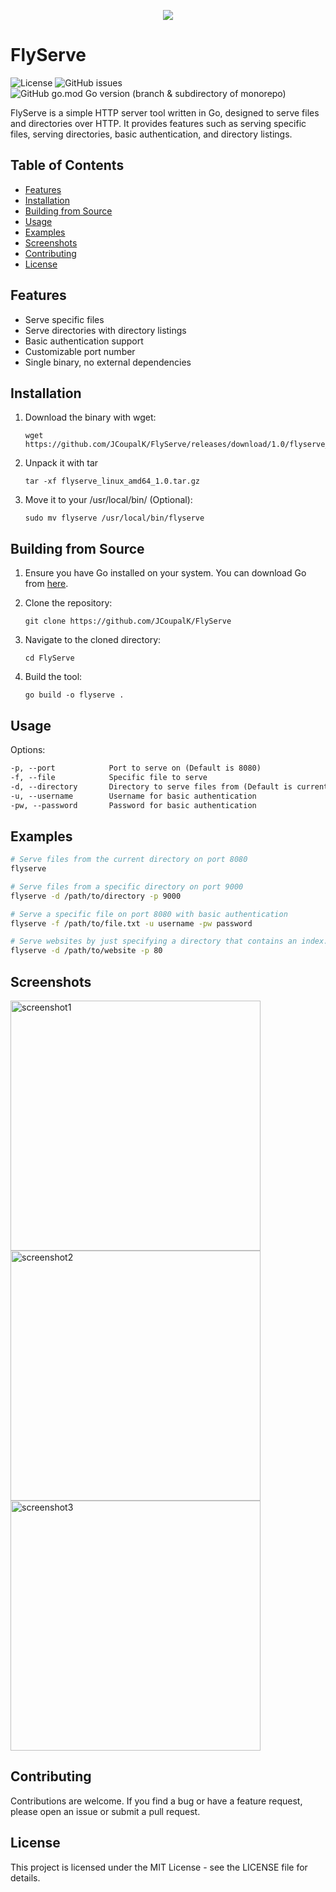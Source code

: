 <p align="center">
 <img src="https://github.com/JCoupalK/FlyServe/assets/108779415/e2cc0123-bfcc-4191-8a83-6ccf37d8e687"
</p>

# FlyServe
![License](https://img.shields.io/github/license/JCoupalK/FlyServe)
![GitHub issues](https://img.shields.io/github/issues-raw/JCoupalK/FlyServe)
![GitHub go.mod Go version (branch & subdirectory of monorepo)](https://img.shields.io/github/go-mod/go-version/JCoupalK/FlyServe/main)

FlyServe is a simple HTTP server tool written in Go, designed to serve files and directories over HTTP. It provides features such as serving specific files, serving directories, basic authentication, and directory listings.

## Table of Contents

- [Features](#features)
- [Installation](#installation)
- [Building from Source](#building-from-source)
- [Usage](#usage)
- [Examples](#examples)
- [Screenshots](#screenshots)
- [Contributing](#contributing)
- [License](#license)

## Features

- Serve specific files
- Serve directories with directory listings
- Basic authentication support
- Customizable port number
- Single binary, no external dependencies

## Installation

1. Download the binary with wget:

    ```shell
    wget https://github.com/JCoupalK/FlyServe/releases/download/1.0/flyserve_linux_amd64_1.0.tar.gz
    ```

2. Unpack it with tar

    ```shell
    tar -xf flyserve_linux_amd64_1.0.tar.gz
    ```

3. Move it to your /usr/local/bin/ (Optional):

    ```shell
    sudo mv flyserve /usr/local/bin/flyserve
    ```

## Building from Source

1. Ensure you have Go installed on your system. You can download Go from [here](https://golang.org/dl/).
2. Clone the repository:

    ```shell
    git clone https://github.com/JCoupalK/FlyServe
    ```

3. Navigate to the cloned directory:

    ```shell
    cd FlyServe
    ```

4. Build the tool:

    ```shell
    go build -o flyserve .
    ```

## Usage

Options:

```txt
-p, --port            Port to serve on (Default is 8080)
-f, --file            Specific file to serve
-d, --directory       Directory to serve files from (Default is current directory)
-u, --username        Username for basic authentication
-pw, --password       Password for basic authentication
```

## Examples

```bash
# Serve files from the current directory on port 8080
flyserve

# Serve files from a specific directory on port 9000
flyserve -d /path/to/directory -p 9000

# Serve a specific file on port 8080 with basic authentication
flyserve -f /path/to/file.txt -u username -pw password

# Serve websites by just specifying a directory that contains an index.html
flyserve -d /path/to/website -p 80
```

## Screenshots

<img alt="screenshot1" width="400" src="https://github.com/JCoupalK/FlyServe/assets/108779415/74c10791-62d5-4e68-988a-62dfba2965ff"/>
<br>
<img alt="screenshot2" width="400" src="https://github.com/JCoupalK/FlyServe/assets/108779415/3e93a041-c54e-4c64-96fb-d59ff63e6640"/>
<br>
<img alt="screenshot3" width="400" src="https://github.com/JCoupalK/FlyServe/assets/108779415/da666e86-ae02-4c25-8fe7-cb5f9f8f04c0"/>

## Contributing

Contributions are welcome. If you find a bug or have a feature request, please open an issue or submit a pull request.

## License

This project is licensed under the MIT License - see the LICENSE file for details.
